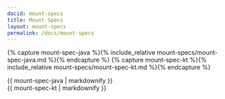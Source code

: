 ```yaml
---
docid: mount-specs
title: Mount Specs
layout: mount-specs
permalink: /docs/mount-specs
---
```


{% capture mount-spec-java %}{% include_relative mount-specs/mount-spec-java.md %}{% endcapture %}
{% capture mount-spec-kt %}{% include_relative mount-specs/mount-spec-kt.md %}{% endcapture %}

<article class="code-block active" id="doc-mount-spec-java">
    {{ mount-spec-java | markdownify }}
</article>
<article class="code-block" id="doc-mount-spec-kt">
    {{ mount-spec-kt | markdownify }}
</article>
